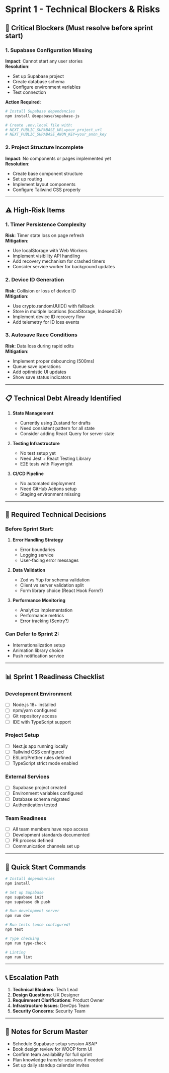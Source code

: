 # Sprint 1 - Technical Blockers & Risks

## 🚨 Critical Blockers (Must resolve before sprint start)

### 1. Supabase Configuration Missing
**Impact**: Cannot start any user stories  
**Resolution**: 
- Set up Supabase project
- Create database schema
- Configure environment variables
- Test connection

**Action Required**:
```bash
# Install Supabase dependencies
npm install @supabase/supabase-js

# Create .env.local file with:
# NEXT_PUBLIC_SUPABASE_URL=your_project_url
# NEXT_PUBLIC_SUPABASE_ANON_KEY=your_anon_key
```

### 2. Project Structure Incomplete
**Impact**: No components or pages implemented yet  
**Resolution**:
- Create base component structure
- Set up routing
- Implement layout components
- Configure Tailwind CSS properly

---

## ⚠️ High-Risk Items

### 1. Timer Persistence Complexity
**Risk**: Timer state loss on page refresh  
**Mitigation**:
- Use localStorage with Web Workers
- Implement visibility API handling
- Add recovery mechanism for crashed timers
- Consider service worker for background updates

### 2. Device ID Generation
**Risk**: Collision or loss of device ID  
**Mitigation**:
- Use crypto.randomUUID() with fallback
- Store in multiple locations (localStorage, IndexedDB)
- Implement device ID recovery flow
- Add telemetry for ID loss events

### 3. Autosave Race Conditions
**Risk**: Data loss during rapid edits  
**Mitigation**:
- Implement proper debouncing (500ms)
- Queue save operations
- Add optimistic UI updates
- Show save status indicators

---

## 📋 Technical Debt Already Identified

1. **State Management**
   - Currently using Zustand for drafts
   - Need consistent pattern for all state
   - Consider adding React Query for server state

2. **Testing Infrastructure**
   - No test setup yet
   - Need Jest + React Testing Library
   - E2E tests with Playwright

3. **CI/CD Pipeline**
   - No automated deployment
   - Need GitHub Actions setup
   - Staging environment missing

---

## 🔧 Required Technical Decisions

### Before Sprint Start:
1. **Error Handling Strategy**
   - Error boundaries
   - Logging service
   - User-facing error messages

2. **Data Validation**
   - Zod vs Yup for schema validation
   - Client vs server validation split
   - Form library choice (React Hook Form?)

3. **Performance Monitoring**
   - Analytics implementation
   - Performance metrics
   - Error tracking (Sentry?)

### Can Defer to Sprint 2:
- Internationalization setup
- Animation library choice
- Push notification service

---

## 📊 Sprint 1 Readiness Checklist

### Development Environment
- [ ] Node.js 18+ installed
- [ ] npm/yarn configured
- [ ] Git repository access
- [ ] IDE with TypeScript support

### Project Setup
- [ ] Next.js app running locally
- [ ] Tailwind CSS configured
- [ ] ESLint/Prettier rules defined
- [ ] TypeScript strict mode enabled

### External Services
- [ ] Supabase project created
- [ ] Environment variables configured
- [ ] Database schema migrated
- [ ] Authentication tested

### Team Readiness
- [ ] All team members have repo access
- [ ] Development standards documented
- [ ] PR process defined
- [ ] Communication channels set up

---

## 🚀 Quick Start Commands

```bash
# Install dependencies
npm install

# Set up Supabase
npx supabase init
npx supabase db push

# Run development server
npm run dev

# Run tests (once configured)
npm test

# Type checking
npm run type-check

# Linting
npm run lint
```

---

## 📞 Escalation Path

1. **Technical Blockers**: Tech Lead
2. **Design Questions**: UX Designer
3. **Requirement Clarifications**: Product Owner
4. **Infrastructure Issues**: DevOps Team
5. **Security Concerns**: Security Team

---

## 📝 Notes for Scrum Master

- Schedule Supabase setup session ASAP
- Book design review for WOOP form UI
- Confirm team availability for full sprint
- Plan knowledge transfer sessions if needed
- Set up daily standup calendar invites